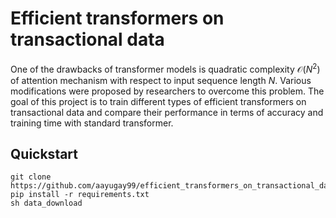# Efficient transformers on transactional data

One of the drawbacks of transformer models is quadratic complexity $\mathcal{O}(N^2)$ of attention mechanism with respect to input sequence length $N$. Various modifications were proposed by researchers to overcome this problem. The goal of this project is to train different types of efficient transformers on transactional data and compare their performance in terms of accuracy and training time with standard transformer.


## Quickstart
```commandline
git clone https://github.com/aayugay99/efficient_transformers_on_transactional_data
pip install -r requirements.txt
sh data_download
```
